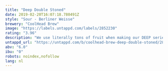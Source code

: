 ```yaml
---
title: "Deep Double Stoned"
date: 2019-02-20T16:07:18.780491Z
style: "Sour - Berliner Weisse"
brewery: "CoolHead Brew"
image: "https://labels.untappd.com/labels/2852230"
rating: "3.96"
description: "We use literally tons of fruit when making our DEEP series beers. This one is a Double Stone Fruited Imperial Berliner Weisse brewed with insane amount of peach & apricots. Soured with our house lacto culture, we also added a good chunk of oats and milk sugar for extra creaminess. Store cold and drink fresh!"
untappd_url: "https://untappd.com/b/coolhead-brew-deep-double-stoned/2852230"
abv: "6.0"
ibu: "0"
robots: noindex,nofollow
lang: nl
---
```

